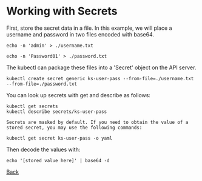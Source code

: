 
# Working with Secrets



First, store the secret data in a file. In this example, we will place a username and password in two files encoded with base64.
```
echo -n 'admin' > ./username.txt
```

```
echo -n 'Password01' > ./password.txt
```


The kubectl can package these files into a 'Secret' object on the API server.
```
kubectl create secret generic ks-user-pass --from-file=./username.txt --from-file=./password.txt
```


You can look up secrets with get and describe as follows:


```
kubectl get secrets
kubectl describe secrets/ks-user-pass
```
```
Secrets are masked by default. If you need to obtain the value of a stored secret, you may use the following commands:
```
```
kubectl get secret ks-user-pass -o yaml
```


Then decode the values with:
```
echo '[stored value here]' | base64 -d
```


[Back](lab06.md)
